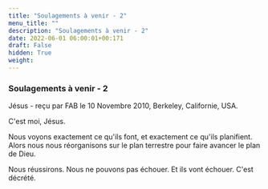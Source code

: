 ```yaml
---
title: "Soulagements à venir - 2"
menu_title: ""
description: "Soulagements à venir - 2"
date: 2022-06-01 06:00:01+00:171
draft: False
hidden: True
weight:
---
```

### Soulagements à venir - 2

Jésus - reçu par FAB le 10 Novembre 2010, Berkeley, Californie, USA.

C'est moi, Jésus.

Nous voyons exactement ce qu'ils font, et exactement ce qu'ils planifient. Alors nous nous réorganisons sur le plan terrestre pour faire avancer le plan de Dieu.

Nous réussirons. Nous ne pouvons pas échouer. Et ils vont échouer. C'est décrété.
